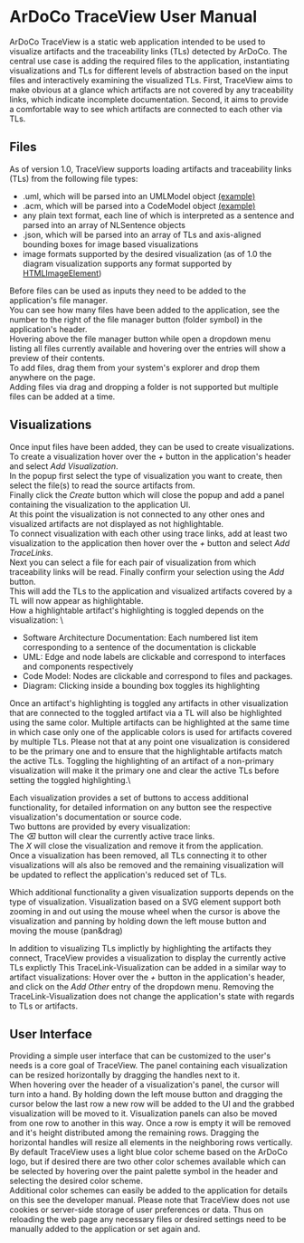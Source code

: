 # ArDoCo TraceView User Manual

ArDoCo TraceView is a static web application intended to be used to visualize artifacts and the traceability links (TLs) detected by ArDoCo.
The central use case is adding the required files to the application, instantiating visualizations and TLs for different levels of abstraction based on the input files and interactively examining the visualized TLs.
First, TraceView aims to make obvious at a glance which artifacts are not covered by any traceability links, which indicate incomplete documentation.
Second, it aims to provide a comfortable way to see which artifacts are connected to each other via TLs.

## Files

As of version 1.0, TraceView supports loading artifacts and traceability links (TLs) from the following file types:

- .uml, which will be parsed into an UMLModel object [(example)](https://github.com/ArDoCo/Benchmark/blob/main/teastore/model_2020/uml/teastore.uml)
- .acm, which will be parsed into a CodeModel object [(example)](https://raw.githubusercontent.com/ArDoCo/Benchmark/main/teastore/model_2022/code/codeModel.acm)
- any plain text format, each line of which is interpreted as a sentence and parsed into an array of NLSentence objects
- .json, which will be parsed into an array of TLs and axis-aligned bounding boxes for image based visualizations
- image formats supported by the desired visualization (as of 1.0 the diagram visualization supports any format supported by [HTMLImageElement](https://developer.mozilla.org/en-US/docs/Web/API/HTMLImageElement))

Before files can be used as inputs they need to be added to the application's file manager.\
You can see how many files have been added to the application, see the number to the right of the file manager button (folder symbol) in the application's header.\
Hovering above the file manager button while open a dropdown menu listing all files currently available and hovering over the entries will show a preview of their contents.\
To add files, drag them from your system's explorer and drop them anywhere on the page. \
Adding files via drag and dropping a folder is not supported but multiple files can be added at a time.

## Visualizations

Once input files have been added, they can be used to create visualizations.\
To create a visualization hover over the _+_ button in the application's header and select _Add Visualization_.\
In the popup first select the type of visualization you want to create, then select the file(s) to read the source artifacts from.\
Finally click the _Create_ button which will close the popup and add a panel containing the visualization to the application UI.\
At this point the visualization is not connected to any other ones and visualized artifacts are not displayed as not highlightable.\
To connect visualization with each other using trace links, add at least two visualization to the application then hover over the _+_ button and select _Add TraceLinks_.\
Next you can select a file for each pair of visualization from which traceability links will be read. Finally confirm your selection using the _Add_ button.\
This will add the TLs to the application and visualized artifacts covered by a TL will now appear as highlightable.\
How a highlightable artifact's highlighting is toggled depends on the visualization: \

- Software Architecture Documentation: Each numbered list item corresponding to a sentence of the documentation is clickable
- UML: Edge and node labels are clickable and correspond to interfaces and components respectively
- Code Model: Nodes are clickable and correspond to files and packages.
- Diagram: Clicking inside a bounding box toggles its highlighting

Once an artifact's highlighting is toggled any artifacts in other visualization that are connected to the toggled artifact via a TL will also be highlighted using the same color.
Multiple artifacts can be highlighted at the same time in which case only one of the applicable colors is used for artifacts covered by multiple TLs.
Please not that at any point one visualization is considered to be the primary one and to ensure that the highlightable artifacts match the active TLs.
Toggling the highlighting of an artifact of a non-primary visualization will make it the primary one and clear the active TLs before setting the toggled highlighting.\

Each visualization provides a set of buttons to access additional functionality, for detailed information on any button see the respective visualization's documentation or source code. \
Two buttons are provided by every visualization:\
The _⌫_ button will clear the currently active trace links. \
The _X_ will close the visualization and remove it from the application. \
Once a visualization has been removed, all TLs connecting it to other visualizations will als also be removed and the remaining visualization will be updated to reflect the application's reduced set of TLs.

Which additional functionality a given visualization supports depends on the type of visualization.
Visualization based on a SVG element support both zooming in and out using the mouse wheel when the cursor is above the visualization and panning by holding down the left mouse button and moving the mouse (pan&drag)

In addition to visualizing TLs implictly by highlighting the artifacts they connect, TraceView provides a visualization to display the currently active TLs explictly
This TraceLink-Visualization can be added in a similar way to artifact visualizations: Hover over the _+_ button in the application's header, and click on the _Add Other_ entry of the dropdown menu.
Removing the TraceLink-Visualization does not change the application's state with regards to TLs or artifacts.

## User Interface

Providing a simple user interface that can be customized to the user's needs is a core goal of TraceView.
The panel containing each visualization can be resized horizontally by dragging the handles next to it.\
When hovering over the header of a visualization's panel, the cursor will turn into a hand. By holding down the left mouse button and dragging the cursor below the last row a new row will be added to the UI and the grabbed visualization will be moved to it. Visualization panels can also be moved from one row to another in this way. Once a row is empty it will be removed and it's height distributed among the remaining rows.
Dragging the horizontal handles will resize all elements in the neighboring rows vertically.\
By default TraceView uses a light blue color scheme based on the ArDoCo logo, but if desired there are two other color schemes available which can be selected by hovering over the paint palette symbol in the header and selecting the desired color scheme.\
Additional color schemes can easily be added to the application for details on this see the developer manual.
Please note that TraceView does not use cookies or server-side storage of user preferences or data. Thus on reloading the web page any necessary files or desired settings need to be manually added to the application or set again and.
